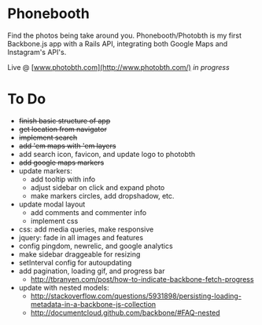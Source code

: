 Phonebooth
==========
Find the photos being take around you. Phonebooth/Photobth is my first Backbone.js app with a Rails API, integrating both Google Maps and Instagram's API's.

Live @ [www.photobth.com](http://www.photobth.com/) *in progress*

To Do
==========
- ~~finish basic structure of app~~
- ~~get location from navigator~~
- ~~implement search~~
- ~~add 'em maps with 'em layers~~  
- add search icon, favicon, and update logo to photobth
- ~~add google maps markers~~
- update markers:
  - add tooltip with info
  - adjust sidebar on click and expand photo
  - make markers circles, add dropshadow, etc.
- update modal layout
  - add comments and commenter info
  - implement css
- css: add media queries, make responsive
- jquery: fade in all images and features
- config pingdom, newrelic, and google analytics
- make sidebar draggeable for resizing
- setInterval config for autoupdating
- add pagination, loading gif, and progress bar
  - http://tbranyen.com/post/how-to-indicate-backbone-fetch-progress
- update with nested models:
  - http://stackoverflow.com/questions/5931898/persisting-loading-metadata-in-a-backbone-js-collection
  - http://documentcloud.github.com/backbone/#FAQ-nested

    


